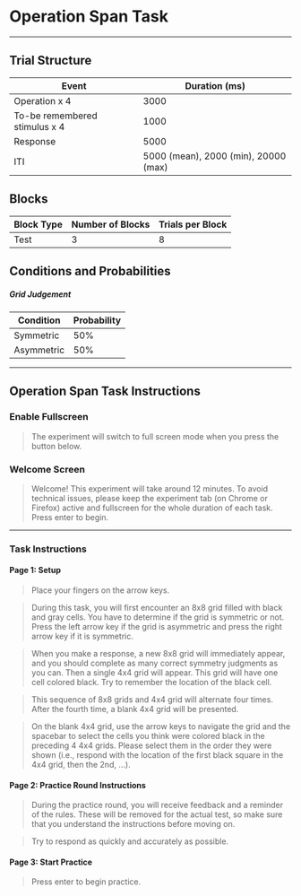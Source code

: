 # Operation Span Task

---

## Trial Structure

| Event                         | Duration (ms)                        |
| ----------------------------- | ------------------------------------ |
| Operation x 4                 | 3000                                 |
| To-be remembered stimulus x 4 | 1000                                 |
| Response                      | 5000                                 |
| ITI                           | 5000 (mean), 2000 (min), 20000 (max) |

## Blocks

| Block Type | Number of Blocks | Trials per Block |
| ---------- | ---------------- | ---------------- |
| Test       | 3                | 8                |

## Conditions and Probabilities

##### Grid Judgement

| Condition  | Probability |
| ---------- | ----------- |
| Symmetric  | 50%         |
| Asymmetric | 50%         |

---

## Operation Span Task Instructions

### Enable Fullscreen

> The experiment will switch to full screen mode when you press the button below.

### Welcome Screen

> Welcome! This experiment will take around 12 minutes. To avoid technical issues, please keep the experiment tab (on Chrome or Firefox) active and fullscreen for the whole duration of each task. Press enter to begin.

---

### Task Instructions

#### Page 1: Setup

> Place your fingers on the arrow keys.

> During this task, you will first encounter an 8x8 grid filled with black and gray cells. You have to determine if the grid is symmetric or not. Press the left arrow key if the grid is asymmetric and press the right arrow key if it is symmetric.

> When you make a response, a new 8x8 grid will immediately appear, and you should complete as many correct symmetry judgments as you can. Then a single 4x4 grid will appear. This grid will have one cell colored black. Try to remember the location of the black cell.

> This sequence of 8x8 grids and 4x4 grid will alternate four times. After the fourth time, a blank 4x4 grid will be presented.

> On the blank 4x4 grid, use the arrow keys to navigate the grid and the spacebar to select the cells you think were colored black in the preceding 4 4x4 grids. Please select them in the order they were shown (i.e., respond with the location of the first black square in the 4x4 grid, then the 2nd, …).

#### Page 2: Practice Round Instructions

> During the practice round, you will receive feedback and a reminder of the rules. These will be removed for the actual test, so make sure that you understand the instructions before moving on.

> Try to respond as quickly and accurately as possible.

#### Page 3: Start Practice

> Press enter to begin practice.
